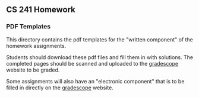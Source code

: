 ## CS 241 Homework

### PDF Templates

This directory contains the pdf templates for the "written component" of the homework assignments.

Students should download these pdf files and fill them in with solutions.  The completed pages should be scanned and uploaded to the [gradescope][] website to be graded.

Some assignments will also have an "electronic component" that is to be filled in directly on the [gradescope][] website.

[gradescope]: https://www.gradescope.com/courses/360140/assignments
